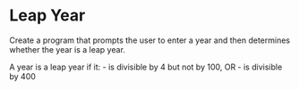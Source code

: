 Leap Year
=========

Create a program that prompts the user to enter a year and then determines whether the year is a leap year.

A year is a leap year if it:
	- is divisible by 4 but not by 100, OR
	- is divisible by 400
